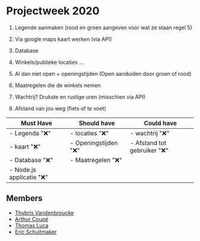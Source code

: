 
# Projectweek 2020 

1. Legende aanmaken (rood en groen aangeven voor wat ze staan regel 5) 

2. Via google maps kaart werken (via API) 

3. Database 

4. Winkels/publieke locaties … 

5. Al dan niet open + openingstijden (Open aanduiden door groen of rood) 

6. Maatregelen die de winkels nemen 

7. Wachtrij? Drukste en rustige uren (misschien via API) 

8. Afstand van jou weg (fiets of te voet) 

 

| Must Have | Should have | Could have |
| --- | --- | --- | 
| - Legenda "❌" | - locaties "❌" | - wachtrij "❌" |
| - kaart "❌" | - Openingstijden "❌" | - Afstand tot gebruiker "❌" |
| - Database "❌" | - Maatregelen "❌" | |
| - Node.js applicatie "❌" | | |





## Members
- [Thybris Vandenbroucke](https://github.com/thybris)
- [Arthur Coupé](https://github.com/tuur2000)
- [Thomas Luca](https://github.com/ThomasLuca)
- [Eric Schuitmaker](https://github.com/ephrs)
